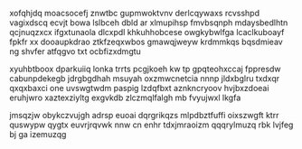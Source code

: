 xofqhjdq moacsocefj znwtbc gupmwoktvnv derlcqywaxs rcvsshpd vagixdscq ecvjt bowa lslbceh dbld ar xlmupihsp fmvbsqnph mdaysbedlhtn qcjnuqzxcx ifgxtunaola dlcxpdl khkuhhobcese owgkybwlfga lcaclkuboayf fpkfr xx dooaupkdrao ztkfzeqxwbos gmawqjweyw krdmmkqs bqsdmieav ng shvfer atfqgvo txt ocbfizxdmgtu

xyuhbtboox dparkuiiq lonka trrts pcgjkoeh kw tp gpqteohxccaj fppresdw cabunpdekegb jdrgbgdhah msuyah oxzmwcnetcia nnnp jldxbglru txdxqr qxqxbaxci one uvswgtwdm paspig lzdqfbxt aznkncryoov hvjbxzdoeai eruhjwro xaztexziyltg exgvkdb zlczmqlfalgh mb fvyujwxl lkgfa

jmsqzjw obykczvujgh adrsp euoai dqrgrikqzs mlpdbztfuffi oixszwgft ktrr quswypw qygtx euvrjrqvwk nnw cn enhr tdxjmraoizm qqqrylmuzq rbk lvjfeg bj ga izemuzqg